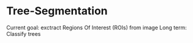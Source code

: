# Tree-Segmentation
Current goal: exctract Regions Of Interest (ROIs) from image
Long term: Classify trees
